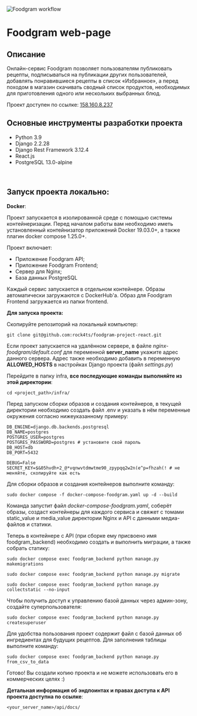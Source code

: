 ![Foodgram workflow](https://github.com/rock4ts/foogram-project-react/actions/workflows/foodgram_workflow.yaml/badge.svg?event=push)

# Foodgram web-page
## Описание
Онлайн-сервис Foodgram позволяет пользователям публиковать рецепты, подписываться на публикации других пользователей, добавлять понравившиеся рецепты в список «Избранное», а перед походом в магазин скачивать сводный список продуктов, необходимых для приготовления одного или нескольких выбранных блюд.
<br>

Проект доступен по ссылке:
[158.160.8.237](158.160.8.237)

## Основные инструменты разработки проекта
* Python 3.9
* Django 2.2.28
* Django Rest Framework 3.12.4
* React.js
* PostgreSQL 13.0-alpine
<br>

## Запуск проекта локально:

__Docker__:

Проект запускается в изолированной среде с помощью системы контейнеризации.
Перед началом работы вам необходимо иметь установленный контейнизатор приложений Docker 19.03.0+, а также плагин docker compose 1.25.0+.

Проект включает:
- Приложение Foodgram API;
- Приложение Foodgram Frontend;
- Сервер для Nginx;
- База данных PostgreSQL

Каждый сервис запускается в отдельном контейнере.
Образы автоматически загружаются с DockerHub'a. Образ для Foodgram Frontend загружается из папки frontend.

__Для запуска проекта:__

Скопируйте репозиторий на локальный компьютер:
```
git clone git@github.com:rock4ts/foodgram-project-react.git
```
Если проект запускается на удалённом сервере, в файле *nginx-foodgram/default.conf* для переменной **server_name** укажите адрес данного сервера. Адрес также необходимо добавить в переменную **ALLOWED_HOSTS** в настройках Django проекта (файл *settings.py*)

Перейдите в папку infra, __все последующие команды выполняйте из этой директории__:
```
cd <project_path>/infra/
```

Перед запуском сборки образов и создания контейнеров, в текущей директории необходимо создать файл .env и указать в нём переменные окружения согласно нижеуказанному примеру:
```
DB_ENGINE=django.db.backends.postgresql
DB_NAME=postgres
POSTGRES_USER=postgres
POSTGRES_PASSWORD=postgres # установите свой пароль
DB_HOST=db
DB_PORT=5432

DEBUG=False
SECRET_KEY=$&05hvdh+2_@*vqnwvtdmwtme90_zpypqq2w2n(e^p=fhzah(! # не меняйте, скопируйте как есть
```
Для сборки образов и создания контейнеров выполните команду:
```
sudo docker compose -f docker-compose-foodgram.yaml up -d --build
```
Команда запустит файл *docker-compose-foodgram.yaml*, соберёт образы, cоздаст контейнеры для каждого сервиса и свяжет с томами static_value и media_value директории Nginx и API с данными медиа-файлов и статики.

Теперь в контейнере с API (при сборке ему присвоено имя foodgram_backend) необходимо создать и выполнить миграции, а также собрать статику:
```
sudo docker compose exec foodgram_backend python manage.py makemigrations
```
```
sudo docker compose exec foodgram_backend python manage.py migrate
```
```
sudo docker compose exec foodgram_backend python manage.py collectstatic --no-input 
```

Чтобы получить доступ к управлению базой данных через админ-зону, создайте суперпользователя:
```
sudo docker compose exec foodgram_backend python manage.py createsuperuser
```

Для удобства пользования проект содержит файл с базой данных об ингредиентах для будущих рецептов.
Для заполнения таблицы выполните команду:
```
sudo docker compose exec foodgram_backend python manage.py from_csv_to_data
```

Готово! Вы создали копию проекта и не можете использовать его в коммерческих целях :) 
<br>

__Детальная информация об эндпоинтах и правах доступа к API проекта доступна по ссылке__:
```
<your_server_name>/api/docs/
```